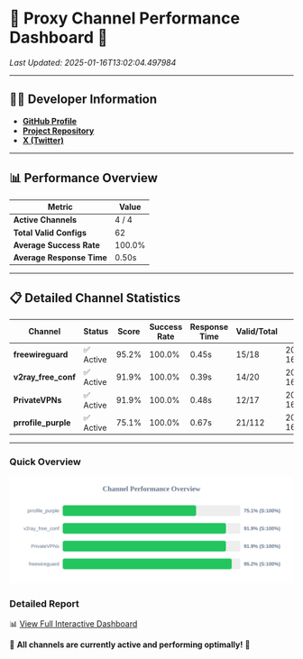# 🌟 Proxy Channel Performance Dashboard 🌟

_Last Updated: 2025-01-16T13:02:04.497984_

---

## 👩‍💻 Developer Information

- **[GitHub Profile](https://github.com/4n0nymou3)**  
- **[Project Repository](https://github.com/4n0nymou3/multi-proxy-config-fetcher)**  
- **[X (Twitter)](https://x.com/4n0nymou3)**  

---

## 📊 Performance Overview

| Metric                | Value       |
|-----------------------|-------------|
| **Active Channels**   | 4 / 4       |
| **Total Valid Configs** | 62          |
| **Average Success Rate** | 100.0%      |
| **Average Response Time** | 0.50s       |

---

## 📋 Detailed Channel Statistics

| Channel          | Status     | Score  | Success Rate | Response Time | Valid/Total | Last Success               |
|------------------|------------|--------|--------------|---------------|-------------|----------------------------|
| **freewireguard**  | ✅ Active  | 95.2%  | 100.0% | 0.45s         | 15/18       | 2025-01-16T13:02:04.496116 |
| **v2ray_free_conf**  | ✅ Active  | 91.9%  | 100.0% | 0.39s         | 14/20       | 2025-01-16T13:02:03.493921 |
| **PrivateVPNs**  | ✅ Active  | 91.9%  | 100.0% | 0.48s         | 12/17       | 2025-01-16T13:02:04.015632 |
| **prrofile_purple**  | ✅ Active  | 75.1%  | 100.0% | 0.67s         | 21/112       | 2025-01-16T13:02:03.069871 |

---

### Quick Overview
<div align="center">
  <a href="https://raw.githubusercontent.com/nullluser/NullRepo/refs/heads/main/assets/channel_stats_chart.svg">
    <img src="https://raw.githubusercontent.com/nullluser/NullRepo/refs/heads/main/assets/channel_stats_chart.svg" alt="Source Performance Statistics" width="800">
  </a>
</div>

### Detailed Report
📊 [View Full Interactive Dashboard](https://htmlpreview.github.io/?https://github.com/nullluser/NullRepo/blob/main/assets/performance_report.html)

🎉 **All channels are currently active and performing optimally!** 🎉
